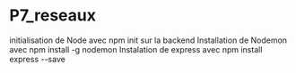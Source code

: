 # P7_reseaux



initialisation de Node avec npm init sur la backend
Installation de Nodemon avec npm install -g nodemon
Instalation de express avec npm install express --save 